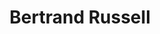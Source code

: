 ---
title: "Bertrand Russell"
hashtag: "bertrand-russell"
born-on: 1872-05-18
died-on: 1970-02-02
layout: hashtag
reprogram-yourself: 
  - "Some part of life – perhaps the most important part – must be left to the spontaneous action of individual impulse, for where all is system there will be mental and spiritual death."
tags:
  - British
  - mathematician
  - philosopher
  - Human Being
  - dead at the moment
---